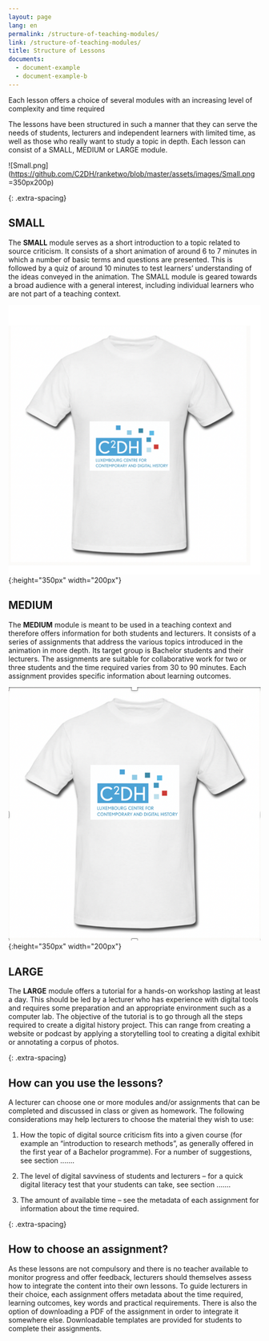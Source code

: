 ```yaml
---
layout: page
lang: en
permalink: /structure-of-teaching-modules/
link: /structure-of-teaching-modules/
title: Structure of Lessons
documents:
  - document-example
  - document-example-b
---
```


Each lesson offers a choice of several modules with an increasing level of complexity and time required
 
<!-- more -->


The lessons have been structured in such a manner that they can serve the needs of students, lecturers and independent learners with limited time, as well as those who really want to study a topic in depth. Each lesson can consist of a SMALL, MEDIUM or LARGE module.


![Small.png](https://github.com/C2DH/ranketwo/blob/master/assets/images/Small.png =350px200p)


{: .extra-spacing}
## SMALL   
The **SMALL** module serves as a short introduction to a topic related to source criticism. It consists of a short animation of around 6 to 7 minutes in which a number of basic terms and questions are presented. This is followed by a quiz of around 10 minutes to test learners’ understanding of the ideas conveyed in the animation. The SMALL module is geared towards a broad audience with a general interest, including individual learners who are not part of a teaching context.

![Medium.png](https://github.com/C2DH/ranketwo/blob/master/assets/images/Medium.png){:height="350px" width="200px"}
## MEDIUM  
The **MEDIUM** module is meant to be used in a teaching context and therefore offers information for both students and lecturers. It consists of a series of assignments that address the various topics introduced in the animation in more depth. Its target group is Bachelor students and their lecturers. The assignments are suitable for collaborative work for two or three students and the time required varies from 30 to 90 minutes. Each assignment provides specific information about learning outcomes.

![large.png](https://github.com/C2DH/ranketwo/blob/master/assets/images/large.png){:height="350px" width="200px"}
## LARGE
The **LARGE** module offers a tutorial for a hands-on workshop lasting at least a day. This should be led by a lecturer who has experience with digital tools and requires some preparation and an appropriate environment such as a computer lab. The objective of the tutorial is to go through all the steps required to create a digital history project. This can range from creating a website or podcast by applying a storytelling tool to creating a digital exhibit or annotating a corpus of photos.

{: .extra-spacing}
## How can you use the lessons?

A lecturer can choose one or more modules and/or assignments that can be completed and discussed in class or given as homework. The following considerations may help lecturers to choose the material they wish to use:

1. How the topic of digital source criticism fits into a given course (for example an “introduction to research methods”, as generally offered in the first year of a Bachelor programme). For a number of suggestions, see section .......

2. The level of digital savviness of students and lecturers – for a quick digital literacy test that your students can take, see section .......

3. The amount of available time – see the metadata of each assignment for information about the time required.

{: .extra-spacing}
## How to choose an assignment?

As these lessons are not compulsory and there is no teacher available to monitor progress and offer feedback, lecturers should themselves assess how to integrate the content into their own lessons. To guide lecturers in their choice, each assignment offers metadata about the time required, learning outcomes, key words and practical requirements. There is also the option of downloading a PDF of the assignment in order to integrate it somewhere else. Downloadable templates are provided for students to complete their assignments.



